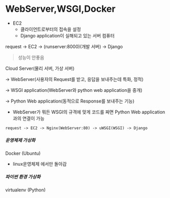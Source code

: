# WebServer,WSGI,Docker

* EC2
	* 클라이언트로부터의 접속을 설정
	* Django application이 실해되고 있는 서버 컴퓨터

request -> EC2 -> (runserver:8000)(개발 서버) -> Django
> 성능이 안좋음

Cloud Server(물리 서버, 가상 서버)

-> WebServer(사용자의 Request를 받고, 응답을 보내주는데 특화, 정적)

-> WSGI application(WebServer와 python web application을 중개)

-> Python Web application(동적으로 Response를 보내주는 기능)

* WebServer가 뭐든 WSGI의 규격에 맞게 코드를 짜면 Python Web application과의 연결이 가능

```
request -> EC2 -> Nginx(WebServer:80) -> uWSGI(WSGI) -> Django
```

##### 운영체제 가상화
Docker (Ubuntu)

* linux운영체제 에서만 돌아감

##### 파이썬 환경 가상화
virtualenv (Python)

